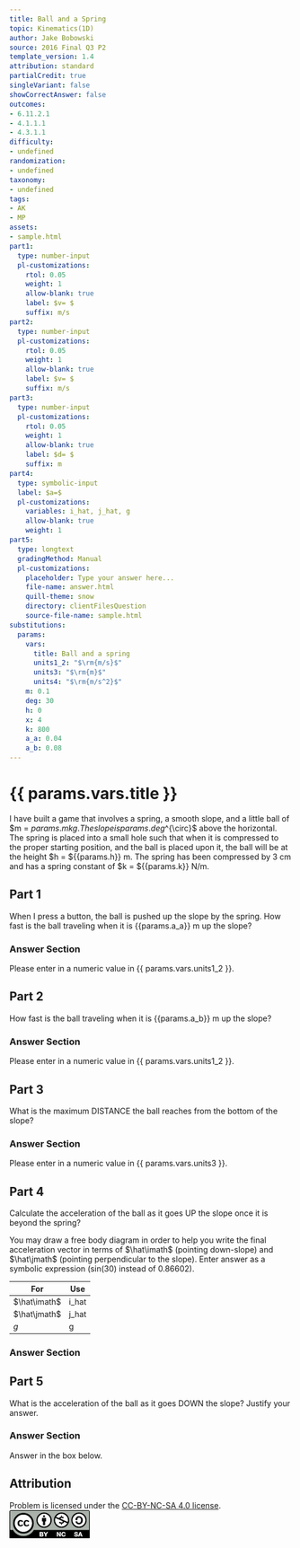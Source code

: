 ```yaml
---
title: Ball and a Spring
topic: Kinematics(1D)
author: Jake Bobowski
source: 2016 Final Q3 P2
template_version: 1.4
attribution: standard
partialCredit: true
singleVariant: false
showCorrectAnswer: false
outcomes:
- 6.11.2.1
- 4.1.1.1
- 4.3.1.1
difficulty:
- undefined
randomization:
- undefined
taxonomy:
- undefined
tags:
- AK
- MP
assets:
- sample.html
part1:
  type: number-input
  pl-customizations:
    rtol: 0.05
    weight: 1
    allow-blank: true
    label: $v= $
    suffix: m/s
part2:
  type: number-input
  pl-customizations:
    rtol: 0.05
    weight: 1
    allow-blank: true
    label: $v= $
    suffix: m/s
part3:
  type: number-input
  pl-customizations:
    rtol: 0.05
    weight: 1
    allow-blank: true
    label: $d= $
    suffix: m
part4:
  type: symbolic-input
  label: $a=$
  pl-customizations:
    variables: i_hat, j_hat, g
    allow-blank: true
    weight: 1
part5:
  type: longtext
  gradingMethod: Manual
  pl-customizations:
    placeholder: Type your answer here...
    file-name: answer.html
    quill-theme: snow
    directory: clientFilesQuestion
    source-file-name: sample.html
substitutions:
  params:
    vars:
      title: Ball and a spring
      units1_2: "$\rm{m/s}$"
      units3: "$\rm{m}$"
      units4: "$\rm{m/s^2}$"
    m: 0.1
    deg: 30
    h: 0
    x: 4
    k: 800
    a_a: 0.04
    a_b: 0.08
---
```

# {{ params.vars.title }}
I have built a game that involves a spring, a smooth slope, and a little ball of $m = ${{params.m}} kg.
The slope is {{params.deg}}$^{\circ}$ above the horizontal.
The spring is placed into a small hole such that when it is compressed to the proper starting position, and the ball is placed upon it, the ball will be at the height $h = ${{params.h}} m. The spring has been compressed by 3 cm and has a spring constant of $k = ${{params.k}} N/m.

## Part 1

When I press a button, the ball is pushed up the slope by the spring.
How fast is the ball traveling when it is {{params.a_a}} m up the slope?

### Answer Section

Please enter in a numeric value in {{ params.vars.units1_2 }}.

## Part 2

How fast is the ball traveling when it is {{params.a_b}} m up the slope?

### Answer Section

Please enter in a numeric value in {{ params.vars.units1_2 }}.

## Part 3

What is the maximum DISTANCE the ball reaches from the bottom of the slope?

### Answer Section

Please enter in a numeric value in {{ params.vars.units3 }}.

## Part 4

Calculate the acceleration of the ball as it goes UP the slope once it is beyond the spring?

You may draw a free body diagram in order to help you write the final acceleration vector in terms of $\hat\imath$ (pointing down-slope) and $\hat\jmath$ (pointing perpendicular to the slope). Enter answer as a symbolic expression (sin(30) instead of 0.86602).

| For  | Use   |
|----------|-------|
| $\hat\imath$  | i_hat |
| $\hat\jmath$  | j_hat  |
| $g$  | g  |

### Answer Section

## Part 5

What is the acceleration of the ball as it goes DOWN the slope? Justify your answer.

### Answer Section

Answer in the box below.

## Attribution

Problem is licensed under the [CC-BY-NC-SA 4.0 license](https://creativecommons.org/licenses/by-nc-sa/4.0/).<br> ![The Creative Commons 4.0 license requiring attribution-BY, non-commercial-NC, and share-alike-SA license.](https://raw.githubusercontent.com/firasm/bits/master/by-nc-sa.png)